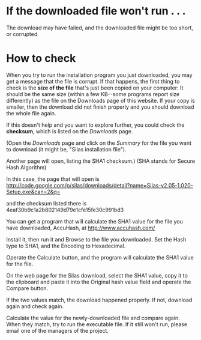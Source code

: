 # If the downloaded file won't run . . . #

The download may have failed, and the downloaded file might be too short, or corrupted.


# How to check #

When you try to run the installation program you just downloaded, you may get a message that the file is corrupt. If that happens, the first thing to check is the **size of the file** that's just been copied on your computer: It should be the same size (within a few KB--some programs report size differently) as the file on the Downloads page of this website. If your copy is smaller, then the download did not finish properly and you should download the whole file again.

If this doesn't help and you want to explore further, you could check the **checksum**, which is listed on the _Downloads_ page.

(Open the _Downloads_ page and click on the _Summary_ for the file you want to download (it might be, "Silas installation file").

Another page will open, listing the SHA1 checksum.)
(SHA stands for Secure Hash Algorithm)

In this case, the page that will open is
http://code.google.com/p/silas/downloads/detail?name=Silas-v2.05-1.020-Setup.exe&can=2&q=

and the checksum listed there is
4eaf30b9c1a2b802149d79e1cfe15fe30c991bd3

You can get a program that will calculate the SHA1 value for the file you have downloaded,
AccuHash, at http://www.accuhash.com/

Install it, then run it and Browse to the file you downloaded.
Set the Hash type to SHA1, and the Encoding to Hexadecimal.

Operate the Calculate button, and the program will calculate the SHA1 value for the file.

On the web page for the Silas download, select the SHA1 value, copy it to the clipboard
and paste it into the Original hash value field and operate the Compare button.

If the two values match, the download happened properly.
If not, download again and check again.

Calculate the value for the newly-downloaded file and compare again. When they match, try to run the executable file. If it still won't run, please email one of the managers of the project.
